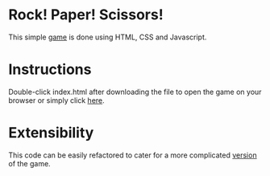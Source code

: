 # Rock! Paper! Scissors!

This simple [game](https://en.wikipedia.org/wiki/Rock_paper_scissors) is done using HTML, CSS and Javascript. 

# Instructions

Double-click index.html after downloading the file to open the game on your browser or simply click [here](https://garricktgh.github.io/rock-paper-scissors/).

# Extensibility

This code can be easily refactored to cater for a more complicated [version](https://bigbangtheory.fandom.com/wiki/Rock,_Paper,_Scissors,_Lizard,_Spock) of the game.
